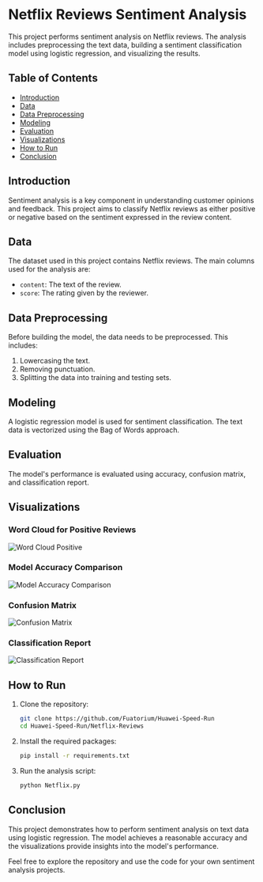 # Netflix Reviews Sentiment Analysis

This project performs sentiment analysis on Netflix reviews. The analysis includes preprocessing the text data, building a sentiment classification model using logistic regression, and visualizing the results.

## Table of Contents

- [Introduction](#introduction)
- [Data](#data)
- [Data Preprocessing](#data-preprocessing)
- [Modeling](#modeling)
- [Evaluation](#evaluation)
- [Visualizations](#visualizations)
- [How to Run](#how-to-run)
- [Conclusion](#conclusion)

## Introduction

Sentiment analysis is a key component in understanding customer opinions and feedback. This project aims to classify Netflix reviews as either positive or negative based on the sentiment expressed in the review content.

## Data

The dataset used in this project contains Netflix reviews. The main columns used for the analysis are:
- `content`: The text of the review.
- `score`: The rating given by the reviewer.

## Data Preprocessing

Before building the model, the data needs to be preprocessed. This includes:
1. Lowercasing the text.
2. Removing punctuation.
3. Splitting the data into training and testing sets.

## Modeling

A logistic regression model is used for sentiment classification. The text data is vectorized using the Bag of Words approach.

## Evaluation

The model's performance is evaluated using accuracy, confusion matrix, and classification report.

## Visualizations

### Word Cloud for Positive Reviews
![Word Cloud Positive](https://github.com/Fuatorium/Huawei-Speed-Run/blob/main/Netflix-Reviews/visualizations/wordcloud_positive.png)

### Model Accuracy Comparison
![Model Accuracy Comparison](https://github.com/Fuatorium/Huawei-Speed-Run/blob/main/Netflix-Reviews/visualizations/Figure_1.png)

### Confusion Matrix
![Confusion Matrix](https://github.com/Fuatorium/Huawei-Speed-Run/blob/main/Netflix-Reviews/visualizations/Figure_2.png)

### Classification Report
![Classification Report](https://github.com/Fuatorium/Huawei-Speed-Run/blob/main/Netflix-Reviews/visualizations/Figure_3.png)

## How to Run

1. Clone the repository:
    ```bash
    git clone https://github.com/Fuatorium/Huawei-Speed-Run
    cd Huawei-Speed-Run/Netflix-Reviews
    ```

2. Install the required packages:
    ```bash
    pip install -r requirements.txt
    ```

3. Run the analysis script:
    ```bash
    python Netflix.py
    ```

## Conclusion

This project demonstrates how to perform sentiment analysis on text data using logistic regression. The model achieves a reasonable accuracy and the visualizations provide insights into the model's performance.

Feel free to explore the repository and use the code for your own sentiment analysis projects.

